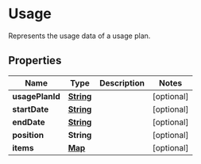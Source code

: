 

# Usage

Represents the usage data of a usage plan.

## Properties

| Name | Type | Description | Notes |
|------------ | ------------- | ------------- | -------------|
|**usagePlanId** | [**String**](String.md) |  |  [optional] |
|**startDate** | [**String**](String.md) |  |  [optional] |
|**endDate** | [**String**](String.md) |  |  [optional] |
|**position** | **String** |  |  [optional] |
|**items** | [**Map**](Map.md) |  |  [optional] |



